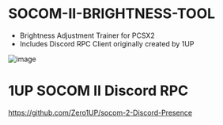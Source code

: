 # SOCOM-II-BRIGHTNESS-TOOL
- Brightness Adjustment Trainer for PCSX2
- Includes Discord RPC Client originally created by 1UP

![image](https://user-images.githubusercontent.com/80198020/118234194-03973280-b461-11eb-96fd-c0be477bb872.png)

# 1UP SOCOM II Discord RPC 
https://github.com/Zero1UP/socom-2-Discord-Presence
